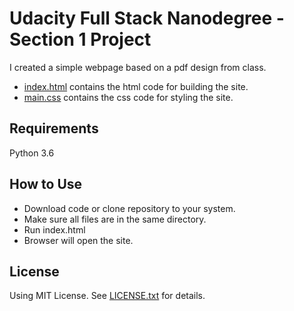 # Udacity Full Stack Nanodegree - Section 1 Project
I created a simple webpage based on a pdf design from class.

* [index.html](https://github.com/vandyand/Section-One-Project/blob/master/index.html) contains the html code for building the site.
* [main.css](https://github.com/vandyand/Section-One-Project/blob/master/main.css) contains the css code for styling the site.

## Requirements
Python 3.6

## How to Use
* Download code or clone repository to your system.
* Make sure all files are in the same directory.
* Run index.html
* Browser will open the site.

## License
Using MIT License. See [LICENSE.txt](https://github.com/vandyand/movie-trailer-project/blob/master/LICENSE.txt) for details.

